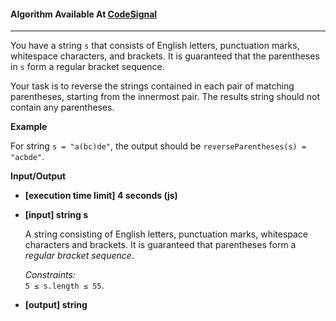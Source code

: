 #### Algorithm Available At [CodeSignal](https://codefights.com/arcade/intro/level-4/cC5QuL9fqvZjXJsW9/description)

---

You have a string `s` that consists of English letters, punctuation marks, whitespace characters, and brackets. It is guaranteed that the parentheses in `s` form a regular bracket sequence.

Your task is to reverse the strings contained in each pair of matching parentheses, starting from the innermost pair. The results string should not contain any parentheses.

**Example**

For string `s = "a(bc)de"`, the output should be
`reverseParentheses(s) = "acbde"`.

**Input/Output**

- **[execution time limit] 4 seconds (js)**

- **[input] string s**

  A string consisting of English letters, punctuation marks, whitespace characters and brackets. It is guaranteed that parentheses form a _regular bracket sequence_.

  _Constraints:_  
  `5 ≤ s.length ≤ 55`.

- **[output] string**
